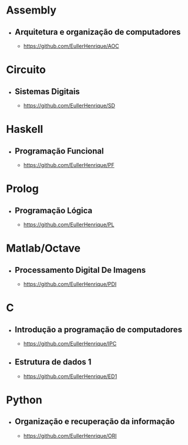 # Assembly

- ## Arquitetura e organização de computadores
  - https://github.com/EullerHenrique/AOC

# Circuito

- ## Sistemas Digitais
  - https://github.com/EullerHenrique/SD
  
# Haskell

- ## Programação Funcional
  - https://github.com/EullerHenrique/PF
  
# Prolog

- ## Programação Lógica
  - https://github.com/EullerHenrique/PL

# Matlab/Octave

- ## Processamento Digital De Imagens
  -   https://github.com/EullerHenrique/PDI

# C

- ## Introdução a programação de computadores
  - https://github.com/EullerHenrique/IPC

- ## Estrutura de dados 1
  - https://github.com/EullerHenrique/ED1

# Python

- ## Organização e recuperação da informação
  - https://github.com/EullerHenrique/ORI
